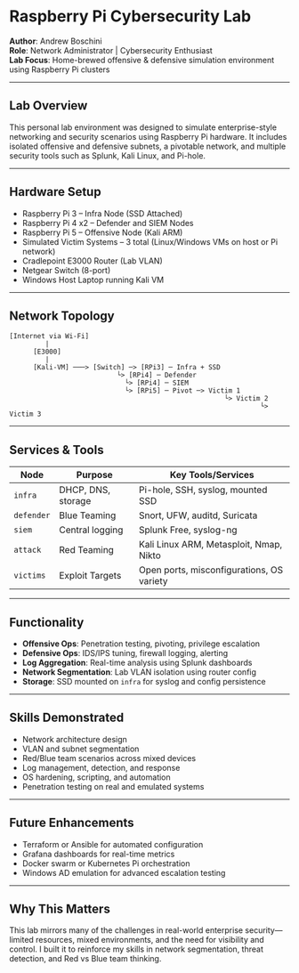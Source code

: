 # Raspberry Pi Cybersecurity Lab

**Author**: Andrew Boschini  
**Role**: Network Administrator | Cybersecurity Enthusiast  
**Lab Focus**: Home-brewed offensive & defensive simulation environment using Raspberry Pi clusters

---

##  Lab Overview

This personal lab environment was designed to simulate enterprise-style networking and security scenarios using Raspberry Pi hardware. It includes isolated offensive and defensive subnets, a pivotable network, and multiple security tools such as Splunk, Kali Linux, and Pi-hole.

---

##  Hardware Setup

- Raspberry Pi 3 – Infra Node (SSD Attached)
- Raspberry Pi 4 x2 – Defender and SIEM Nodes
- Raspberry Pi 5 – Offensive Node (Kali ARM)
- Simulated Victim Systems – 3 total (Linux/Windows VMs on host or Pi network)
- Cradlepoint E3000 Router (Lab VLAN)
- Netgear Switch (8-port)
- Windows Host Laptop running Kali VM

---

##  Network Topology

```
[Internet via Wi-Fi]
         |
      [E3000]
         |
      [Kali-VM] ───> [Switch] ─> [RPi3] ─ Infra + SSD
                           └> [RPi4] ─ Defender
                             └> [RPi4] ─ SIEM
                             └> [RPi5] ─ Pivot ─> Victim 1
                                                      └> Victim 2
                                                               └> Victim 3
```

---

##  Services & Tools

| Node       | Purpose         | Key Tools/Services                         |
|------------|------------------|-------------------------------------------|
| `infra`    | DHCP, DNS, storage | Pi-hole, SSH, syslog, mounted SSD         |
| `defender` | Blue Teaming      | Snort, UFW, auditd, Suricata               |
| `siem`     | Central logging   | Splunk Free, syslog-ng                    |
| `attack`   | Red Teaming       | Kali Linux ARM, Metasploit, Nmap, Nikto   |
| `victims`  | Exploit Targets   | Open ports, misconfigurations, OS variety |

---

##  Functionality

- **Offensive Ops**: Penetration testing, pivoting, privilege escalation
- **Defensive Ops**: IDS/IPS tuning, firewall logging, alerting
- **Log Aggregation**: Real-time analysis using Splunk dashboards
- **Network Segmentation**: Lab VLAN isolation using router config
- **Storage**: SSD mounted on `infra` for syslog and config persistence

---

##  Skills Demonstrated

- Network architecture design
- VLAN and subnet segmentation
- Red/Blue team scenarios across mixed devices
- Log management, detection, and response
- OS hardening, scripting, and automation
- Penetration testing on real and emulated systems

---

##  Future Enhancements

- Terraform or Ansible for automated configuration
- Grafana dashboards for real-time metrics
- Docker swarm or Kubernetes Pi orchestration
- Windows AD emulation for advanced escalation testing

---

##  Why This Matters

This lab mirrors many of the challenges in real-world enterprise security—limited resources, mixed environments, and the need for visibility and control. I built it to reinforce my skills in network segmentation, threat detection, and Red vs Blue team thinking.
